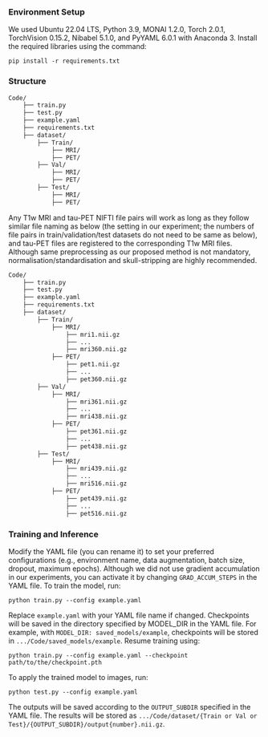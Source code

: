 ### Environment Setup
We used Ubuntu 22.04 LTS, Python 3.9, MONAI 1.2.0, Torch 2.0.1, TorchVision 0.15.2, Nibabel 5.1.0, and PyYAML 6.0.1 with Anaconda 3. Install the required libraries using the command:

`pip install -r requirements.txt`

### Structure

```bash
Code/
    ├── train.py
    ├── test.py
    ├── example.yaml
    ├── requirements.txt
    ├── dataset/
        ├── Train/
            ├── MRI/
            ├── PET/
        ├── Val/
            ├── MRI/
            ├── PET/
        ├── Test/
            ├── MRI/
            ├── PET/
```
Any T1w MRI and tau-PET NIFTI file pairs will work as long as they follow similar file naming as below (the setting in our experiment; the numbers of file pairs in train/validation/test datasets do not need to be same as below), and tau-PET files are registered to the corresponding T1w MRI files. Although same preprocessing as our proposed method is not mandatory, normalisation/standardisation and skull-stripping are highly recommended.

```bash
Code/
    ├── train.py
    ├── test.py
    ├── example.yaml
    ├── requirements.txt
    ├── dataset/
        ├── Train/
            ├── MRI/
                ├── mri1.nii.gz
                ├── ...
                ├── mri360.nii.gz
            ├── PET/
                ├── pet1.nii.gz
                ├── ...
                ├── pet360.nii.gz
        ├── Val/
            ├── MRI/
                ├── mri361.nii.gz
                ├── ...
                ├── mri438.nii.gz
            ├── PET/
                ├── pet361.nii.gz
                ├── ...
                ├── pet438.nii.gz
        ├── Test/
            ├── MRI/
                ├── mri439.nii.gz
                ├── ...
                ├── mri516.nii.gz
            ├── PET/
                ├── pet439.nii.gz
                ├── ...
                ├── pet516.nii.gz
```

### Training and Inference
Modify the YAML file (you can rename it) to set your preferred configurations (e.g., environment name, data augmentation, batch size, dropout, maximum epochs). Although we did not use gradient accumulation in our experiments, you can activate it by changing `GRAD_ACCUM_STEPS` in the YAML file.
To train the model, run:


`python train.py --config example.yaml`


Replace `example.yaml` with your YAML file name if changed. Checkpoints will be saved in the directory specified by MODEL_DIR in the YAML file. For example, with `MODEL_DIR: saved_models/example`, checkpoints will be stored in `.../Code/saved_models/example`. Resume training using:


`python train.py --config example.yaml --checkpoint path/to/the/checkpoint.pth`


To apply the trained model to images, run:


`python test.py --config example.yaml`


The outputs will be saved according to the `OUTPUT_SUBDIR` specified in the YAML file. The results will be stored as `.../Code/dataset/{Train or Val or Test}/{OUTPUT_SUBDIR}/output{number}.nii.gz`.
